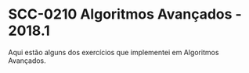# SCC-0210 Algoritmos Avançados - 2018.1

Aqui estão alguns dos exercícios que implementei em Algoritmos Avançados.

